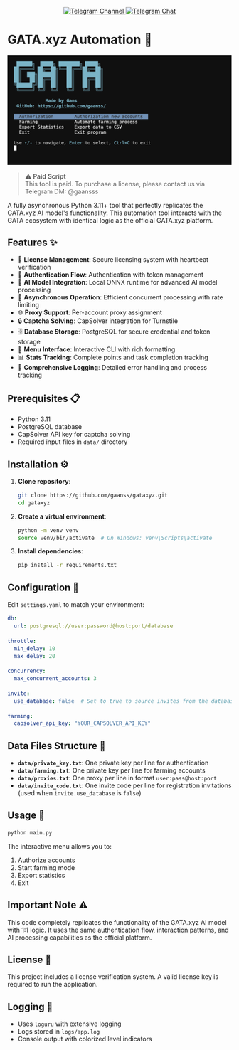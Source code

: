 <p align="center">
  <a href="https://t.me/gans_software">
    <img src="https://img.shields.io/badge/Telegram-Channel-blue?style=for-the-badge&logo=telegram" alt="Telegram Channel">
  </a>
  <a href="https://t.me/ganssoftwarechat">
    <img src="https://img.shields.io/badge/Telegram-Chat-blue?style=for-the-badge&logo=telegram" alt="Telegram Chat">
  </a>
</p>

# GATA.xyz Automation 🚀
<p align="center">
  <img src="interface.png" alt="Interface Screenshot" />
</p>

> **⚠️ Paid Script**  
> This tool is paid. To purchase a license, please contact us via Telegram DM: @gaansss

A fully asynchronous Python 3.11+ tool that perfectly replicates the GATA.xyz AI model's functionality. This automation tool interacts with the GATA ecosystem with identical logic as the official GATA.xyz platform.

## Features ✨
- 🔑 **License Management**: Secure licensing system with heartbeat verification
- 🔐 **Authentication Flow**: Authentication with token management
- 🤖 **AI Model Integration**: Local ONNX runtime for advanced AI model processing 
- 🔄 **Asynchronous Operation**: Efficient concurrent processing with rate limiting
- 🌐 **Proxy Support**: Per-account proxy assignment
- 🔒 **Captcha Solving**: CapSolver integration for Turnstile
- 🗄️ **Database Storage**: PostgreSQL for secure credential and token storage
- 🌈 **Menu Interface**: Interactive CLI with rich formatting
- 📊 **Stats Tracking**: Complete points and task completion tracking
- 📜 **Comprehensive Logging**: Detailed error handling and process tracking

## Prerequisites 📋
- Python 3.11
- PostgreSQL database
- CapSolver API key for captcha solving
- Required input files in `data/` directory

## Installation ⚙️
1. **Clone repository**:
   ```bash
   git clone https://github.com/gaanss/gataxyz.git
   cd gataxyz
   ```

2. **Create a virtual environment**:
   ```bash
   python -m venv venv
   source venv/bin/activate  # On Windows: venv\Scripts\activate
   ```

3. **Install dependencies**:
   ```bash
   pip install -r requirements.txt
   ```

## Configuration 📝
Edit `settings.yaml` to match your environment:
```yaml
db:
  url: postgresql://user:password@host:port/database

throttle:
  min_delay: 10
  max_delay: 20

concurrency:
  max_concurrent_accounts: 3

invite:
  use_database: false  # Set to true to source invites from the database instead of file

farming:
  capsolver_api_key: "YOUR_CAPSOLVER_API_KEY"
```

## Data Files Structure 📂
- **`data/private_key.txt`**: One private key per line for authentication
- **`data/farming.txt`**: One private key per line for farming accounts
- **`data/proxies.txt`**: One proxy per line in format `user:pass@host:port`
- **`data/invite_code.txt`**: One invite code per line for registration invitations (used when `invite.use_database` is `false`)

## Usage 🚀
```bash
python main.py
```

The interactive menu allows you to:
1. Authorize accounts
2. Start farming mode
3. Export statistics
4. Exit

## Important Note ⚠️
This code completely replicates the functionality of the GATA.xyz AI model with 1:1 logic. It uses the same authentication flow, interaction patterns, and AI processing capabilities as the official platform.

## License 📄
This project includes a license verification system. A valid license key is required to run the application.

## Logging 📜
- Uses `loguru` with extensive logging
- Logs stored in `logs/app.log`
- Console output with colorized level indicators